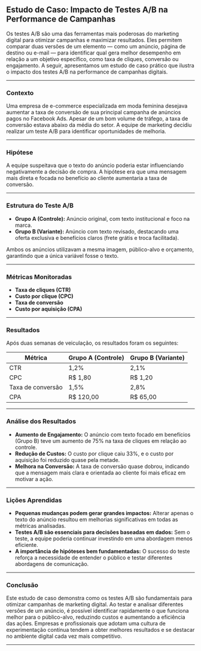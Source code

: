 
## Estudo de Caso: Impacto de Testes A/B na Performance de Campanhas

Os testes A/B são uma das ferramentas mais poderosas do marketing digital para otimizar campanhas e maximizar resultados. Eles permitem comparar duas versões de um elemento — como um anúncio, página de destino ou e-mail — para identificar qual gera melhor desempenho em relação a um objetivo específico, como taxa de cliques, conversão ou engajamento. A seguir, apresentamos um estudo de caso prático que ilustra o impacto dos testes A/B na performance de campanhas digitais.

---

### Contexto

Uma empresa de e-commerce especializada em moda feminina desejava aumentar a taxa de conversão de sua principal campanha de anúncios pagos no Facebook Ads. Apesar de um bom volume de tráfego, a taxa de conversão estava abaixo da média do setor. A equipe de marketing decidiu realizar um teste A/B para identificar oportunidades de melhoria.

---

### Hipótese

A equipe suspeitava que o texto do anúncio poderia estar influenciando negativamente a decisão de compra. A hipótese era que uma mensagem mais direta e focada no benefício ao cliente aumentaria a taxa de conversão.

---

### Estrutura do Teste A/B

- **Grupo A (Controle):** Anúncio original, com texto institucional e foco na marca.
- **Grupo B (Variante):** Anúncio com texto revisado, destacando uma oferta exclusiva e benefícios claros (frete grátis e troca facilitada).

Ambos os anúncios utilizavam a mesma imagem, público-alvo e orçamento, garantindo que a única variável fosse o texto.

---

### Métricas Monitoradas

- **Taxa de cliques (CTR)**
- **Custo por clique (CPC)**
- **Taxa de conversão**
- **Custo por aquisição (CPA)**

---

### Resultados

Após duas semanas de veiculação, os resultados foram os seguintes:

| Métrica           | Grupo A (Controle) | Grupo B (Variante) |
|-------------------|--------------------|--------------------|
| CTR               | 1,2%               | 2,1%               |
| CPC               | R$ 1,80            | R$ 1,20            |
| Taxa de conversão | 1,5%               | 2,8%               |
| CPA               | R$ 120,00          | R$ 65,00           |

---

### Análise dos Resultados

- **Aumento de Engajamento:** O anúncio com texto focado em benefícios (Grupo B) teve um aumento de 75% na taxa de cliques em relação ao controle.
- **Redução de Custos:** O custo por clique caiu 33%, e o custo por aquisição foi reduzido quase pela metade.
- **Melhora na Conversão:** A taxa de conversão quase dobrou, indicando que a mensagem mais clara e orientada ao cliente foi mais eficaz em motivar a ação.

---

### Lições Aprendidas

- **Pequenas mudanças podem gerar grandes impactos:** Alterar apenas o texto do anúncio resultou em melhorias significativas em todas as métricas analisadas.
- **Testes A/B são essenciais para decisões baseadas em dados:** Sem o teste, a equipe poderia continuar investindo em uma abordagem menos eficiente.
- **A importância de hipóteses bem fundamentadas:** O sucesso do teste reforça a necessidade de entender o público e testar diferentes abordagens de comunicação.

---

### Conclusão

Este estudo de caso demonstra como os testes A/B são fundamentais para otimizar campanhas de marketing digital. Ao testar e analisar diferentes versões de um anúncio, é possível identificar rapidamente o que funciona melhor para o público-alvo, reduzindo custos e aumentando a eficiência das ações. Empresas e profissionais que adotam uma cultura de experimentação contínua tendem a obter melhores resultados e se destacar no ambiente digital cada vez mais competitivo.

---
```
